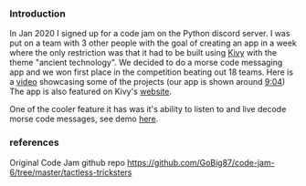 ### Introduction  
In Jan 2020 I signed up for a code jam on the Python discord server. I was put on a team with 3 other people with the goal 
of creating an app in a week where the only restriction was that it had to be built using [Kivy](https://kivy.org/) 
with the theme "ancient technology". We decided to do a morse code messaging app and we won first place in the competition 
beating out 18 teams. Here is a [video](https://www.youtube.com/watch?v=8fbZsGrqBzo&ab_channel=PythonDiscord) showcasing some of the projects
(our app is shown around [9:04](https://youtu.be/8fbZsGrqBzo?t=544)) The app is also featured on Kivy's [website](https://kivy.org/gallery.html).      

One of the cooler feature it has was it's ability to listen to and live decode morse code messages, see demo [here](https://www.youtube.com/watch?v=GcwQwayqzTg&ab_channel=KanKawabata). 

### references
Original Code Jam github repo https://github.com/GoBig87/code-jam-6/tree/master/tactless-tricksters